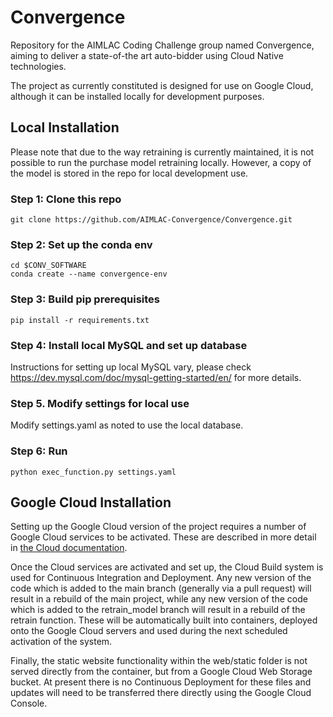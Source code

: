 # Convergence

Repository for the AIMLAC Coding Challenge group named Convergence, aiming to deliver a state-of-the art auto-bidder using Cloud Native technologies.

The project as currently constituted is designed for use on Google Cloud, although it can be installed locally for development purposes.

## Local Installation
Please note that due to the way retraining is currently maintained, it is not possible to run the purchase model retraining locally. However, a copy of the model is stored in the repo for local development use.

### Step 1: Clone this repo
```
git clone https://github.com/AIMLAC-Convergence/Convergence.git
```

### Step 2: Set up the conda env
```
cd $CONV_SOFTWARE 
conda create --name convergence-env
```

### Step 3: Build pip prerequisites
```
pip install -r requirements.txt
```

### Step 4: Install local MySQL and set up database
Instructions for setting up local MySQL vary, please check https://dev.mysql.com/doc/mysql-getting-started/en/ for more details.

### Step 5. Modify settings for local use
Modify settings.yaml as noted to use the local database.

### Step 6: Run
```
python exec_function.py settings.yaml
```

## Google Cloud Installation
Setting up the Google Cloud version of the project requires a number of Google Cloud services to be activated. These are described in more detail in [the Cloud documentation](cloud.md).

Once the Cloud services are activated and set up, the Cloud Build system is used for Continuous Integration and Deployment. Any new version of the code which is added to the main branch (generally via a pull request) will result in a rebuild of the main project, while any new version of the code which is added to the retrain_model branch will result in a rebuild of the retrain function. These will be automatically built into containers, deployed onto the Google Cloud servers and used during the next scheduled activation of the system.

Finally, the static website functionality within the web/static folder is not served directly from the container, but from a Google Cloud Web Storage bucket. At present there is no Continuous Deployment for these files and updates will need to be transferred there directly using the Google Cloud Console. 